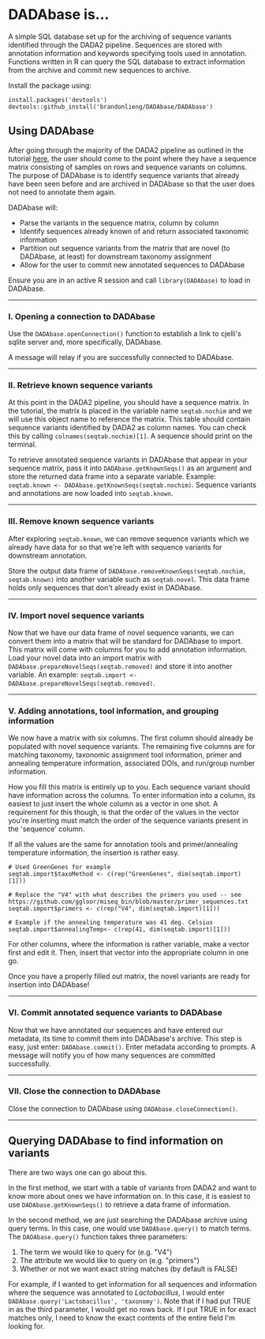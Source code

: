 # DADAbase is...
A simple SQL database set up for the archiving of sequence variants identified through the DADA2 pipeline. Sequences are stored with annotation information and keywords specifying tools used in annotation. Functions written in R can query the SQL database to extract information from the archive and commit new sequences to archive.

Install the package using:

```
install.packages('devtools')
devtools::github_install('brandonlieng/DADAbase/DADAbase')
```


## Using DADAbase
After going through the majority of the DADA2 pipeline as outlined in the tutorial [here](http://benjjneb.github.io/dada2/tutorial.html), the user should come to the point where they have a sequence matrix consisting of samples on rows and sequence variants on columns. The purpose of DADAbase is to identify sequence variants that already have been seen before and are archived in DADAbase so that the user does not need to annotate them again.

DADAbase will:
* Parse the variants in the sequence matrix, column by column
* Identify sequences already known of and return associated taxonomic information
* Partition out sequence variants from the matrix that are novel (to DADAbase, at least) for downstream taxonomy assignment
* Allow for the user to commit new annotated sequences to DADAbase

Ensure you are in an active R session and call `library(DADAbase)` to load in DADAbase.

<hr>

### I. Opening a connection to DADAbase
Use the `DADAbase.openConnection()` function to establish a link to cjelli's sqlite server and, more specifically, DADAbase.

A message will relay if you are successfully connected to DADAbase.

<hr>

### II. Retrieve known sequence variants
At this point in the DADA2 pipeline, you should have a sequence matrix. In the tutorial, the matrix is placed in the variable name `seqtab.nochim` and we will use this object name to reference the matrix. This table should contain sequence variants identified by DADA2 as column names. You can check this by calling `colnames(seqtab.nochim)[1]`. A sequence should print on the terminal.

To retrieve annotated sequence variants in DADAbase that appear in your sequence matrix, pass it into `DADAbase.getKnownSeqs()` as an argument and store the returned data frame into a separate variable. Example: `seqtab.known <- DADAbase.getKnownSeqs(seqtab.nochim)`. Sequence variants and annotations are now loaded into `seqtab.known`.

<hr>

### III. Remove known sequence variants
After exploring `seqtab.known`, we can remove sequence variants which we already have data for so that we're left with sequence variants for downstream annotation.

Store the output data frame of `DADAbase.removeKnownSeqs(seqtab.nochim, seqtab.known)` into another variable such as `seqtab.novel`. This data frame holds only sequences that don't already exist in DADAbase.

<hr>

### IV. Import novel sequence variants
Now that we have our data frame of novel sequence variants, we can convert them into a matrix that will be standard for DADAbase to import. This matrix will come with columns for you to add annotation information. Load your novel data into an import matrix with `DADAbase.prepareNovelSeqs(seqtab.removed)` and store it into another variable. An example: `seqtab.import <- DADAbase.prepareNovelSeqs(seqtab.removed)`.

<hr>

### V. Adding annotations, tool information, and grouping information
We now have a matrix with six columns. The first column should already be populated with novel sequence variants. The remaining five columns are for matching taxonomy, taxonomic assignment tool information, primer and annealing temperature information, associated DOIs, and run/group number information.

How you fill this matrix is entirely up to you. Each sequence variant should have information across the columns. To enter information into a column, its easiest to just insert the whole column as a vector in one shot. A requirement for this though, is that the order of the values in the vector you're inserting must match the order of the sequence variants present in the 'sequence' column.

If all the values are the same for annotation tools and primer/annealing temperature information, the insertion is rather easy.
```
# Used GreenGenes for example
seqtab.import$taxoMethod <- c(rep("GreenGenes", dim(seqtab.import)[1]))

# Replace the "V4" with what describes the primers you used -- see https://github.com/ggloor/miseq_bin/blob/master/primer_sequences.txt
seqtab.import$primers <- c(rep("V4", dim(seqtab.import)[1]))

# Example if the annealing temperature was 41 deg. Celsius
seqtab.import$annealingTemp<- c(rep(41, dim(seqtab.import)[1]))
```

For other columns, where the information is rather variable, make a vector first and edit it. Then, insert that vector into the appropriate column in one go.

Once you have a properly filled out matrix, the novel variants are ready for insertion into DADAbase!
<hr>

### VI. Commit annotated sequence variants to DADAbase
Now that we have annotated our sequences and have entered our metadata, its time to commit them into DADAbase's archive. This step is easy, just enter: `DADAbase.commit()`. Enter metadata according to prompts. A message will notify you of how many sequences are committed successfully.

<hr>

### VII. Close the connection to DADAbase
Close the connection to DADAbase using `DADAbase.closeConnection()`.

<hr>

## Querying DADAbase to find information on variants
There are two ways one can go about this.

In the first method, we start with a table of variants from DADA2 and want to know more about ones we have information on. In this case, it is easiest to use `DADAbase.getKnownSeqs()` to retrieve a data frame of information.

In the second method, we are just searching the DADAbase archive using query terms. In this case, one would use `DADAbase.query()` to match terms. The `DADAbase.query()` function takes three parameters:
1. The term we would like to query for (e.g. "V4")
2. The attribute we would like to query on (e.g. "primers")
3. Whether or not we want exact string matches (by default is FALSE)

For example, if I wanted to get information for all sequences and information where the sequence was annotated to *Lactobacillus*, I would enter `DADAbase.query('Lactobacillus', 'taxonomy')`. Note that if I had put TRUE in as the third parameter, I would get no rows back. If I put TRUE in for exact matches only, I need to know the exact contents of the entire field I'm looking for.
